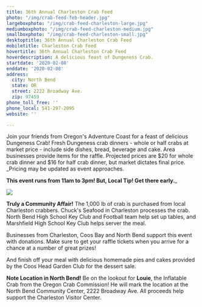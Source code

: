 ```yaml
---
title: 36th Annual Charleston Crab Feed
photo: "/img/crab-feed-feb-header.jpg"
largeboxphoto: "/img/crab-feed-charleston-large.jpg"
mediumboxphoto: "/img/crab-feed-charleston-medium.jpg"
smallboxphoto: "/img/crab-feed-charleston-small.jpg"
desktoptitle: 36th Annual Charleston Crab Feed
mobiletitle: Charleston Crab Feed
hovertitle: 36th Annual Charleston Crab Feed
hoverdescription: A delicious feast of Dungeness Crab.
startdate: '2020-02-08'
enddate: '2020-02-08'
address:
  city: North Bend
  state: OR
  street: 2222 Broadway Ave.
  zip: 97459
phone_toll_free: ''
phone_local: 541-297-2095
website: ''

---
```

Join your friends from Oregon's Adventure Coast for a feast of delicious Dungeness Crab! Fresh Dungeness crab dinners - whole or half crabs at market price - include side dishes, bread, beverage and cake. Area businesses provide items for the raffle. Projected prices are $20 for whole crab dinner and $16 for half crab dinner, but market dictates final price. _Pricing may be updated as event approaches.  
  
**This event runs from 11am to 3pm!  But, Local Tip! Get there early.**_

![](/img/crabs-charters.jpg)

**Truly a Community Affair!** The 1,000 lb of crab is purchased from local Charleston crabbers. Chuck's Seafood in Charleston processes the crab.  North Bend High School Key Club and Football team help set up tables, and Marshfield High School Key Club helps server the meal.

Businesses from Charleston, Coos Bay and North Bend support this event with donations. Make sure to get your raffle tickets when you arrive for a chance at a number of great prizes!

And finish off your meal with delicious homemade pies and cakes provided by the Coos Head Garden Club for the dessert sale.

**Note Location in North Bend!** Be on the lookout for **Louie**, the Inflatable Crab from the Oregon Crab Commission! He will mark the location at the North Bend Community Center, 2222 Broadway Ave. All proceeds help support the Charleston Visitor Center.